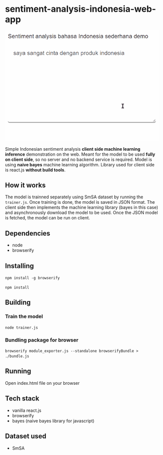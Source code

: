 # sentiment-analysis-indonesia-web-app
![sentiment analysis indonesia](https://github.com/damzaky/sentiment-analysis-indonesia-web-app/raw/master/sentiment.gif)

Simple Indonesian sentiment analysis **client side machine learning inference** demonstration on the web. Meant for the model to be used **fully on client side**, so no server and no backend service is required. Model is using **naive bayes** machine learning algorithm. Library used for client side is react.js **without build tools**.

## How it works
The model is trainned separately using SmSA dataset by running the `trainer.js`. Once training is done, the model is saved in JSON format. The client side then implements the machine learning library (bayes in this case) and asynchronously download the model to be used. Once the JSON model is fetched, the model can be run on client.

## Dependencies
- node
- browserify

## Installing
`npm install -g browserify`

`npm install`

## Building
### Train the model
`node trainer.js`

### Bundling package for browser
`browserify module_exporter.js --standalone browserifyBundle > ./bundle.js`

## Running
Open index.html file on your browser

## Tech stack
- vanilla react.js
- browserify
- bayes (naive bayes library for javascript)

## Dataset used
- SmSA